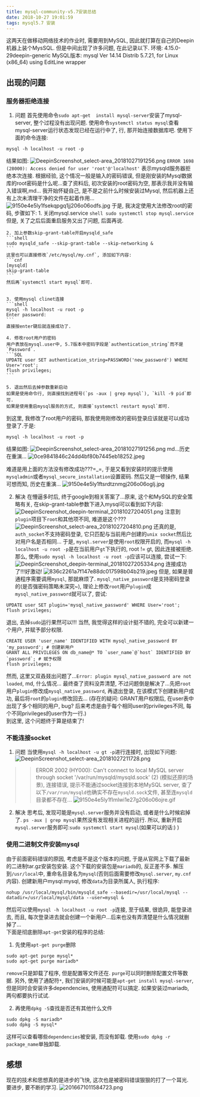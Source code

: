 ```yaml
---
title: mysql-community-v5.7安装总结
date: 2018-10-27 19:01:59
tags: mysql5.7 安装
---
```


这两天在做移动网络技术的作业时, 需要用到MySQL, 因此就打算在自己的Deepin机器上装个MysSQL.
但是中间出现了许多问题, 在此记录以下.
环境: 4.15.0-29deepin-generic
MySQL版本: mysql  Ver 14.14 Distrib 5.7.21, for Linux (x86_64) using  EditLine wrapper

## 出现的问题

### 服务器拒绝连接 
<!-- more -->
1. 问题
首先使用命令`sudo apt-get  install mysql-server`安装了mysql-server, 整个过程没有出现问题.
使用命令`systemctl status mysql`查看mysql-server运行状态发现已经在运行中了, 行, 那开始连接数据库吧.
使用下面的命令连接:
```shell
mysql -h localhost -u root -p
```
结果如图:
![DeepinScreenshot_select-area_20181027191256.png](DeepinScreenshot_select-area_20181027191256.png)
`ERROR 1698 (28000): Access denied for user 'root'@'localhost'` 表示mysqld服务器拒绝本次连接.
根据经验, 这个情况一般是输入的密码错误, 但是刚安装的Mysql数据库的root密码是什么呢...查了资料后, 初次安装的root密码为空, 那表示我并没有输入错误啊,md...
我开始怀疑自己, 是不是之前什么时候安装过Mysql, 然后机器上还有上次未清理干净的文件在起着作用...
![9150e4e5ly1fsekqpgq1jj206o06odfs.jpg](9150e4e5ly1fsekqpgq1jj206o06odfs.jpg)
于是, 我决定使用大法修改root的密码, 步骤如下:
	1. 关闭mysql.service
	```shell
	sudo systemctl stop mysql.service
	```
	但是, 关了之后后面重启服务又出了问题, 后面再说.

	2. 加上参数skip-grant-table开启mysqld_safe
	```shell
	sudo mysqld_safe --skip-grant-table --skip-networking &
	```
	这里也可以直接修改`/etc/mysql/my.cnf`, 添加如下内容:
	```cnf
	[mysqld]
	skip-grant-table
	```
	然后再`systemctl start mysql`即可.


	3. 使用mysql clinet连接
	```shell
	mysql -h localhost -u root -p
	Enter password:
	```
	直接按enter键后就连接成功了.

	4. 修改root用户的密码
	用户表放在mysql.user中, 5.7版本中密码字段是`authentication_string`而不是`Password`.
	```SQL
	UPDATE user SET authentication_string=PASSWORD('new_password') WHERE User='root';
	flush privileges;
	```

	5. 退出然后去掉参数重新启动
	如果是使用命令行, 则直接找到进程号(`ps -aux | grep mysql`), `kill -9 pid`即可.
	如果是使用重启mysql服务的方式, 则直接`systemctl restart mysql`即可.
到这里, 我修改了root用户的密码, 那我使用刚修改的密码登录应该就是可以成功登录了.于是:
```shell
mysql -h localhost -u root -p
```
结果如图:
![DeepinScreenshot_select-area_20181027191256.png](DeepinScreenshot_select-area_20181027191256.png)
md...历史在重演...
![0ce9841846c24dd4bf80b7445eb18252.jpeg](0ce9841846c24dd4bf80b7445eb18252.jpeg)

难道是用上面的方法没有修改成功???=\_=, 于是又看到安装时的提示使用`mysqladmin`或者`mysql_secure_installation`设置密码.
然后又是一顿操作, 结果可想而知, 历史在重演...
![9150e4e5ly1ftsrdtznmgj206o06oglj.jpg](9150e4e5ly1ftsrdtznmgj206o06oglj.jpg)

2. 解决
在懵逼多时后, 终于google到相关答案了...原来, 这个和MySQL的安全策略有关, 在skip-grant-table参数下进入mysql可以看到如下内容:
![DeepinScreenshot_deepin-terminal_20181027204051.png](DeepinScreenshot_deepin-terminal_20181027204051.png)
注意到`plugin`项目下`root`和其他项不同, 难道是这个???
![DeepinScreenshot_select-area_20181027204810.png](DeepinScreenshot_select-area_20181027204810.png) 
还真的是, `auth_socket`不支持密码登录, 它只匹配与当前用户创建的`unix socket`然后比对用户名是否相同...
于是, `mysql.server`是使用`root`权限开启的, 而`mysql -h localhost -u root -p`是在当前用户`gt`下执行的, root != gt, 因此连接被拒绝.
那么, 使用`sudo mysql -h localhost -u root -p`应该可以连接, 尝试一下:
![DeepinScreenshot_deepin-terminal_20181027205334.png](DeepinScreenshot_deepin-terminal_20181027205334.png)
连接成功了!!!好激动!
![836c2261a7f147e88dc017598b04b219.jpeg](836c2261a7f147e88dc017598b04b219.jpeg)
但是, 如果是普通程序需要调用`mysql`, 那就麻烦了.
`mysql_native_password`是支持密码登录的(是否强密码策略未深究~), 理论上修改`root`用户`plugin`成`mysql_native_password`就可以了, 尝试:
```shell
UPDATE user SET plugin='mysql_native_password' WHERE User='root';
flush privileges;
```
退出, 去掉`sudo`运行果然可以!!!
当然, 我觉得这样的设计挺不错的, 完全可以新建一个用户, 并赋予部分权限.
```shell
CREATE USER 'user_name' IDENTIFIED WITH mysql_native_password BY 'my_password'; # 创建新用户
GRANT ALL PRIVILEGES ON db_name@* TO `user_name`@`host` IDENTIFIED BY `password`; # 赋予权限
flush privileges;
```
然而, 这里又双叒叕出问题了...`Error: plugin mysql_native_password are not loaded`, md, 什么情况...
最终查了资料没弄清楚, 不过问题倒是解决了...先把`root`用户`plugin`修改成`mysql_native_password`, 再退出登录, 在该模式下创建新用户成功, 
最后将`root`的`plugin`修改回去...
(存在的疑问: GRANT用户权限后, 在user表中出现了多个相同的用户, bug? 后来考虑是由于每个相同user的privileges不同, 每个不同privileges的user作为一行.)
<br/>
到这里, 这个问题终于算是结束了!

### 不能连接socket
1. 问题
当使用`mysql -h localhost -u gt -p`进行连接时, 出现如下问题:
![DeepinScreenshot_select-area_20181027211728.png](DeepinScreenshot_select-area_20181027211728.png)
>> ERROR 2002 (HY000): Can't connect to local MySQL server through socket '/var/run/mysqld/mysqld.sock' (2)
(模拟还原的场景), 连接错误, 提示不能通过socket连接到本地MySQL server, 查了以下`/var/run/mysqld`也确实不存在`mysqld.sock`文件, 甚至连`mysqld`目录都不存在...
![9150e4e5ly1flmlwi1e27g206o06ojre.gif](9150e4e5ly1flmlwi1e27g206o06ojre.gif)

2. 解决
思考后, 发现可能是`mysql.server`服务并没有启动, 或者是什么时候宕掉了. `ps -aux | grep mysql`果然没有发现相关进程的运行.
所以, 重新开启`mysql.server`服务即可:`sudo systemctl start mysql`(如果可以的话:) )

### 使用二进制文件安装mysql
由于前面密码错误的原因, 考虑是不是这个版本的问题, 于是从官网上下载了最新的二进制tar.gz安装包安装.
这个下载的安装包是`mariadb`的, 反正差不多. 解压到`/usr/local`中, 重命名目录名为`mysql`(否则后面需要修改`mysql.server`, `my.cnf`内容).
创建新用户mysql:mysql, 修改`data`为目录所属人, 执行程序:
```shell
nohup /usr/local/mysql/bin/mysqld_safe --basedir=/usr/local/mysql --datadir=/usr/local/mysql/data --user=mysql &
```
然后可以使用`mysql -h localhost -u root -p`连接, 至于结果, 很诡异, 能登录进去, 而且, 每次登录进去就会创建一个新用户...后来也没有弄清楚是什么情况就删掉了...
<br/>
下面是彻底删除`apt-get`安装的程序的总结:
1. 先使用`apt-get purge`删除
```shell
sudo apt-get purge mysql*
sudo apt-get purge mariadb*
```
`remove`只是卸载了程序, 但是配置等文件还在. `purge`可以同时删除配置文件等数据.
另外, 使用了通配符`*`, 我们安装的时候可能是`apt-get install mysql-server`, 但是同时会安装许多dependencies, 使用通配符可以搞定.
如果安装过mariadb, 两句都要执行试试.

2. 再使用`dpkg -S`查找是否还有其他什么文件
```shell
sudo dpkg -S mariadb*
sudo dpkg -S mysql*
```
这样可以查看哪些`dependencies`被安装, 而没有卸载. 使用`sudo dpkg -r package_name`单独卸载.

## 感想
现在的技术和思想真的是进步的飞快, 这次也是被密码错误狠狠的打了一个耳光.
要进步, 要不断的学习.
![2016671011584723.png](2016671011584723.png)